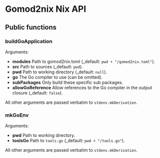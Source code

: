 # Gomod2nix Nix API

## Public functions

### buildGoApplication
Arguments:
- **modules** Path to gomod2nix.toml (_default: `pwd + "/gomod2nix.toml"`).
- **src** Path to sources (_default: `pwd`).
- **pwd** Path to working directory (_default: `null`).
- **go** The Go compiler to use (can be omitted).
- **subPackages** Only build these specific sub packages.
- **allowGoReference** Allow references to the Go compiler in the output closure (_default: `false`).

All other arguments are passed verbatim to `stdenv.mkDerivation`.

### mkGoEnv
Arguments:
- **pwd** Path to working directory.
- **toolsGo** Path to `tools.go` (_default: `pwd + "/tools.go"`).

All other arguments are passed verbatim to `stdenv.mkDerivation`.
